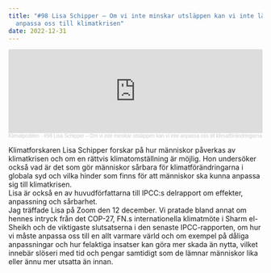 ```yaml
---
title: "#98 Lisa Schipper – Om vi inte minskar utsläppen kan vi inte längre
  anpassa oss till klimatkrisen"
date: 2022-12-31
---
```

<iframe width="100%" height="166" scrolling="no" frameborder="no" allow="autoplay" src="https://w.soundcloud.com/player/?url=https%3A//api.soundcloud.com/tracks/1413711160&color=%233d7745&auto_play=false&hide_related=false&show_comments=true&show_user=true&show_reposts=false&show_teaser=true"></iframe><div style="font-size: 10px; color: #cccccc;line-break: anywhere;word-break: normal;overflow: hidden;white-space: nowrap;text-overflow: ellipsis; font-family: Interstate,Lucida Grande,Lucida Sans Unicode,Lucida Sans,Garuda,Verdana,Tahoma,sans-serif;font-weight: 100;"><a href="https://soundcloud.com/klimatpodden" title="Klimatpodden" target="_blank" style="color: #cccccc; text-decoration: none;">Klimatpodden</a> · <a href="https://soundcloud.com/klimatpodden/98-lisa-schipper-om-vi-inte-minskar-utslappen-kan-vi-inte-anpassa-oss-till-klimatforandringarna" title="#98 Lisa Schipper – Om vi inte minskar utsläppen kan vi inte anpassa oss till klimatförändringarna" target="_blank" style="color: #cccccc; text-decoration: none;">#98 Lisa Schipper – Om vi inte minskar utsläppen kan vi inte anpassa oss till klimatförändringarna</a></div>

Klimatforskaren Lisa Schipper forskar på hur människor påverkas av klimatkrisen och om en rättvis klimatomställning är möjlig. Hon undersöker också vad är det som gör människor sårbara för klimatförändringarna i globala syd och vilka hinder som finns för att människor ska kunna anpassa sig till klimatkrisen.\
Lisa är också en av huvudförfattarna till IPCC:s delrapport om effekter, anpassning och sårbarhet.\
Jag träffade Lisa på Zoom den 12 december. Vi pratade bland annat om hennes intryck från det COP-27, FN.s internationella klimatmöte i Sharm el-Sheikh och de viktigaste slutsatserna i den senaste IPCC-rapporten, om hur vi måste anpassa oss till en allt varmare värld och om exempel på dåliga anpassningar och hur felaktiga insatser kan göra mer skada än nytta, vilket innebär slöseri med tid och pengar samtidigt som de lämnar människor lika eller ännu mer utsatta än innan.